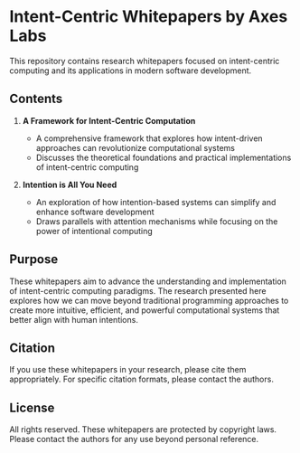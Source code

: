 # Intent-Centric Whitepapers by Axes Labs

This repository contains research whitepapers focused on intent-centric computing and its applications in modern software development.

## Contents

1. **A Framework for Intent-Centric Computation**
   - A comprehensive framework that explores how intent-driven approaches can revolutionize computational systems
   - Discusses the theoretical foundations and practical implementations of intent-centric computing

2. **Intention is All You Need**
   - An exploration of how intention-based systems can simplify and enhance software development
   - Draws parallels with attention mechanisms while focusing on the power of intentional computing

## Purpose

These whitepapers aim to advance the understanding and implementation of intent-centric computing paradigms. The research presented here explores how we can move beyond traditional programming approaches to create more intuitive, efficient, and powerful computational systems that better align with human intentions.

## Citation

If you use these whitepapers in your research, please cite them appropriately. For specific citation formats, please contact the authors.

## License

All rights reserved. These whitepapers are protected by copyright laws. Please contact the authors for any use beyond personal reference. 
